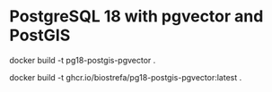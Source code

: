 # PostgreSQL 18 with pgvector and PostGIS

docker build -t pg18-postgis-pgvector .

docker build -t ghcr.io/biostrefa/pg18-postgis-pgvector:latest .
